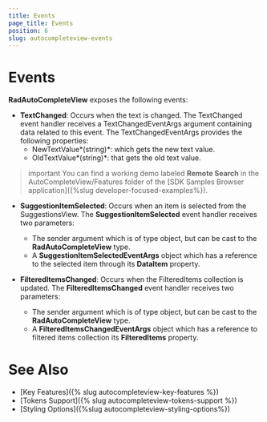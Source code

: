 ```yaml
---
title: Events
page_title: Events
position: 6
slug: autocompleteview-events
---
```


# Events

**RadAutoCompleteView** exposes the following events:

* **TextChanged**: Occurs when the text is changed. The TextChanged event handler receives a TextChangedEventArgs argument containing data related to this event. The TextChangedEventArgs provides the following properties:
	* NewTextValue*(string)*: which gets the new text value.
	* OldTextValue*(string)*: that gets the old text value.
	
>important You can find a working demo labeled **Remote Search** in the AutoCompleteView/Features folder of the [SDK Samples Browser application]({%slug developer-focused-examples%}).

* **SuggestionItemSelected**: Occurs when an item is selected from the SuggestionsView. The **SuggestionItemSelected** event handler receives two parameters:
	* The sender argument which is of type object, but can be cast to the **RadAutoCompleteView** type.
	* A **SuggestionItemSelectedEventArgs** object which has a reference to the selected item through its **DataItem** property.

* **FilteredItemsChanged**: Occurs when the FilteredItems collection is updated. The **FilteredItemsChanged** event handler receives two parameters:
	* The sender argument which is of type object, but can be cast to the **RadAutoCompleteView** type.
	* A **FilteredItemsChangedEventArgs** object which has a reference to filtered items collection its **FilteredItems** property.



# See Also

- [Key Features]({% slug autocompleteview-key-features %})
- [Tokens Support]({% slug autocompleteview-tokens-support %})
- [Styling Options]({%slug autocompleteview-styling-options%})
